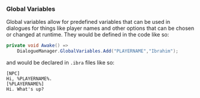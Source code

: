 ### Global Variables

Global variables allow for predefined variables that can be used in dialogues for things like player names and other options that can be chosen or changed at runtime. They would be defined in the code like so:

```cs
private void Awake() =>
    DialogueManager.GlobalVariables.Add("PLAYERNAME","Ibrahim");
```

and would be declared in `.ibra` files like so:  

```text
[NPC]
Hi, %PLAYERNAME%.
[%PLAYERNAME%]
Hi. What's up?
```
